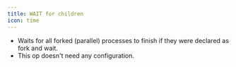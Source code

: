 ```yaml
---
title: WAIT for children
icon: time
---
```

* Waits for all forked (parallel) processes to finish if they were 
declared as fork and wait.
* This op doesn't need any configuration.

